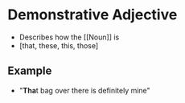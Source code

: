 # Demonstrative Adjective
- Describes how the [[Noun]] is
- \[that, these, this, those]

## Example
- "**Tha**t bag over there is definitely mine"